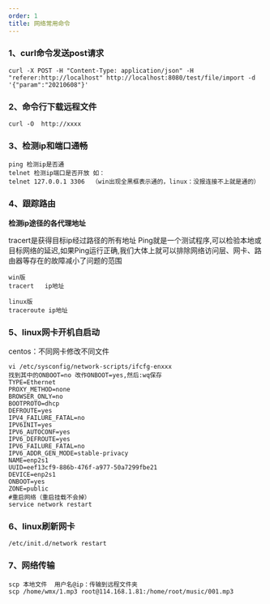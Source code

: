 ```yaml
---
order: 1
title: 网络常用命令
---
```

### 1、curl命令发送post请求

```
curl -X POST -H "Content-Type: application/json" -H "referer:http://localhost" http://localhost:8080/test/file/import -d '{"param":"20210608"}'
```

### 2、命令行下载远程文件

```
curl -O  http://xxxx
```

### 3、检测ip和端口通畅

```
ping 检测ip是否通 
telnet 检测ip端口是否开放 如：
telnet 127.0.0.1 3306  （win出现全黑框表示通的，linux：没报连接不上就是通的）
```

### 4、跟踪路由

**检测ip途径的各代理地址**

 tracert是获得目标ip经过路径的所有地址 Ping就是一个测试程序,可以检验本地或目标网络的延迟,如果Ping运行正确,我们大体上就可以排除网络访问层、网卡、路由器等存在的故障减小了问题的范围 

```
win版
tracert   ip地址

linux版
traceroute ip地址
```

### 5、linux网卡开机自启动

centos：不同网卡修改不同文件

```
vi /etc/sysconfig/network-scripts/ifcfg-enxxx
找到其中的ONBOOT=no 改作ONBOOT=yes,然后:wq保存
TYPE=Ethernet
PROXY_METHOD=none
BROWSER_ONLY=no
BOOTPROTO=dhcp
DEFROUTE=yes
IPV4_FAILURE_FATAL=no
IPV6INIT=yes
IPV6_AUTOCONF=yes
IPV6_DEFROUTE=yes
IPV6_FAILURE_FATAL=no
IPV6_ADDR_GEN_MODE=stable-privacy
NAME=enp2s1
UUID=eef13cf9-886b-476f-a977-50a7299fbe21
DEVICE=enp2s1
ONBOOT=yes
ZONE=public
#重启网络（重启挂载不会掉）
service network restart 
```

### 6、linux刷新网卡

```
/etc/init.d/network restart
```

### 7、网络传输

```
scp 本地文件  用户名@ip：传输到远程文件夹
scp /home/wmx/1.mp3 root@114.168.1.81:/home/root/music/001.mp3
```

